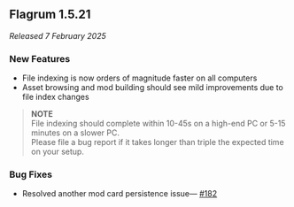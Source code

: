 ## Flagrum 1.5.21

_Released 7 February 2025_

### New Features

* File indexing is now orders of magnitude faster on all computers
* Asset browsing and mod building should see mild improvements due to file index changes

> **NOTE**  
> File indexing should complete within 10-45s on a high-end PC or 5-15 minutes on a slower PC.    
> Please file a bug report if it takes longer than triple the expected time on your setup.

### Bug Fixes

* Resolved another mod card persistence issue—
  [#182](https://github.com/Kizari/Flagrum/issues/182)
